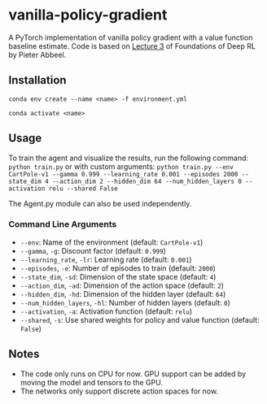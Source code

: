 # vanilla-policy-gradient
 A PyTorch implementation of vanilla policy gradient with a value function baseline estimate. Code is based on [Lecture 3](https://www.dropbox.com/scl/fi/htn2r6ac807oluoxeihdt/l3-policy-gradient-and-advantage-estimation.pdf?rlkey=26hsbd5qvthb8ozq53vdfjrr4&e=1&dl=0) of Foundations of Deep RL by Pieter Abbeel.


## Installation
```conda env create --name <name> -f environment.yml```

```conda activate <name>```

## Usage
To train the agent and visualize the results, run the following command:
```python train.py```
or with custom arguments:
```python train.py --env CartPole-v1 --gamma 0.999 --learning_rate 0.001 --episodes 2000 --state_dim 4 --action_dim 2 --hidden_dim 64 --num_hidden_layers 0 --activation relu --shared False```

The Agent.py module can also be used independently.

### Command Line Arguments
- `--env`: Name of the environment (default: `CartPole-v1`)
- `--gamma`, `-g`: Discount factor (default: `0.999`)
- `--learning_rate`, `-lr`: Learning rate (default: `0.001`)
- `--episodes`, `-e`: Number of episodes to train (default: `2000`)
- `--state_dim`, `-sd`: Dimension of the state space (default: `4`)
- `--action_dim`, `-ad`: Dimension of the action space (default: `2`)
- `--hidden_dim`, `-hd`: Dimension of the hidden layer (default: `64`)
- `--num_hidden_layers`, `-hl`: Number of hidden layers (default: `0`)
- `--activation`, `-a`: Activation function (default: `relu`)
- `--shared`, `-s`: Use shared weights for policy and value function (default: `False`)

## Notes
- The code only runs on CPU for now. GPU support can be added by moving the model and tensors to the GPU.
- The networks only support discrete action spaces for now.